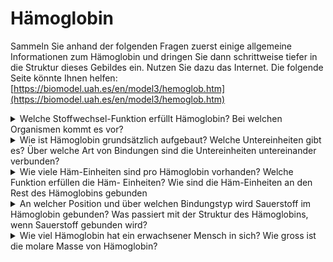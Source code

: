 # Hämoglobin

Sammeln Sie anhand der folgenden Fragen zuerst einige allgemeine Informationen zum Hämoglobin und dringen Sie dann schrittweise tiefer in die Struktur dieses Gebildes ein. Nutzen Sie dazu das Internet. Die folgende Seite könnte Ihnen helfen: [https://biomodel.uah.es/en/model3/hemoglob.htm](https://biomodel.uah.es/en/model3/hemoglob.htm)

<details>

<summary>Welche Stoffwechsel-Funktion erfüllt Hämoglobin? Bei welchen Organismen kommt es vor?</summary>



</details>

<details>

<summary>Wie ist Hämoglobin grundsätzlich aufgebaut? Welche Untereinheiten gibt es? Über welche Art von Bindungen sind die Untereinheiten untereinander verbunden?</summary>



</details>

<details>

<summary>Wie viele Häm-Einheiten sind pro Hämoglobin vorhanden? Welche Funktion erfüllen die Häm- Einheiten? Wie sind die Häm-Einheiten an den Rest des Hämoglobins gebunden</summary>



</details>

<details>

<summary>An welcher Position und über welchen Bindungstyp wird Sauerstoff im Hämoglobin gebunden? Was passiert mit der Struktur des Hämoglobins, wenn Sauerstoff gebunden wird?</summary>



</details>

<details>

<summary>Wie viel Hämoglobin hat ein erwachsener Mensch in sich? Wie gross ist die molare Masse von Hämoglobin?</summary>



</details>
